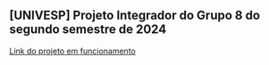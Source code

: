 ## [UNIVESP] Projeto Integrador do Grupo 8 do segundo semestre de 2024

[Link do projeto em funcionamento](https://literary-lira-pi-univesp-2024-s2-t8-dd44bae0.koyeb.app/)
